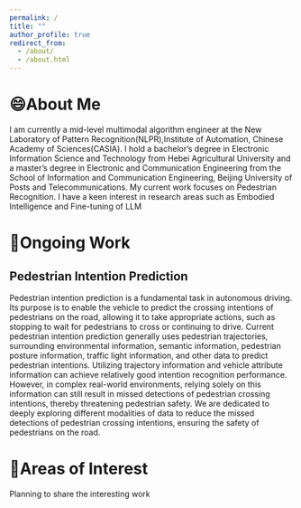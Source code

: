 ```yaml
---
permalink: /
title: ""
author_profile: true
redirect_from: 
  - /about/
  - /about.html
---
```

😄About Me
======
I am currently a mid-level multimodal algorithm engineer at the New Laboratory of Pattern Recognition(NLPR),Institute of Automation, Chinese Academy of Sciences(CASIA). I hold a bachelor’s degree in Electronic Information Science and Technology from Hebei Agricultural University and a master’s degree in Electronic and Communication Engineering from the School of Information and Communication Engineering, Beijing University of Posts and Telecommunications. My current work focuses on Pedestrian Recognition. I have a keen interest in research areas such as Embodied Intelligence and Fine-tuning of LLM

🚀Ongoing Work
======
## Pedestrian Intention Prediction
Pedestrian intention prediction is a fundamental task in autonomous driving. Its purpose is to enable the vehicle to predict the crossing intentions of pedestrians on the road, allowing it to take appropriate actions, such as stopping to wait for pedestrians to cross or continuing to drive. Current pedestrian intention prediction generally uses pedestrian trajectories, surrounding environmental information, semantic information, pedestrian posture information, traffic light information, and other data to predict pedestrian intentions. Utilizing trajectory information and vehicle attribute information can achieve relatively good intention recognition performance. However, in complex real-world environments, relying solely on this information can still result in missed detections of pedestrian crossing intentions, thereby threatening pedestrian safety. We are dedicated to deeply exploring different modalities of data to reduce the missed detections of pedestrian crossing intentions, ensuring the safety of pedestrians on the road.

📘Areas of Interest
======
Planning to share the interesting work
